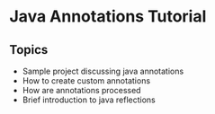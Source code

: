 # Java Annotations Tutorial

## Topics
+ Sample project discussing java annotations
+ How to create custom annotations
+ How are annotations processed 
+ Brief introduction to java reflections